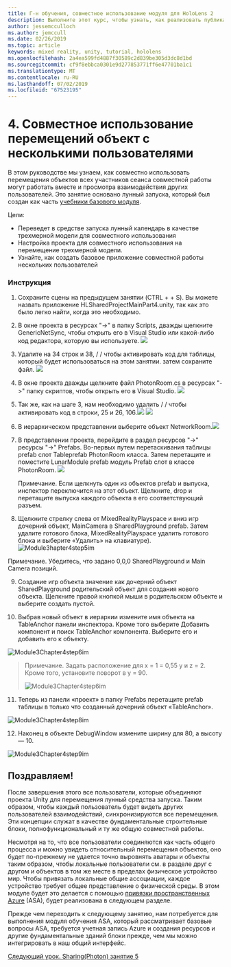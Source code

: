 ```yaml
---
title: Г-н обучения, совместное использование модуля для HoloLens 2
description: Выполните этот курс, чтобы узнать, как реализовать публикацию нескольких пользователей в приложении HoloLens 2.
author: jessemcculloch
ms.author: jemccull
ms.date: 02/26/2019
ms.topic: article
keywords: mixed reality, unity, tutorial, hololens
ms.openlocfilehash: 2a4ea599fd4887f30589c2d839be305d3dc8d1bd
ms.sourcegitcommit: cf9f8ebbca0301e9d277853771ff6e47701ba1c1
ms.translationtype: MT
ms.contentlocale: ru-RU
ms.lasthandoff: 07/02/2019
ms.locfileid: "67523195"
---
```

# <a name="4-sharing-object-movements-with-multiple-users"></a>4. Совместное использование перемещений объект с несколькими пользователями

В этом руководстве мы узнаем, как совместно использовать перемещения объектов всех участников сеанса совместной работы могут работать вместе и просмотра взаимодействия других пользователей. Это занятие основано лунный запуска, который был создан как часть [учебники базового модуля](mrlearning-base.md).

Цели:

- Переведет в средстве запуска лунный календарь в качестве трехмерной модели для совместного использования
- Настройка проекта для совместного использования на перемещение трехмерной модели.
- Узнайте, как создать базовое приложение совместной работы нескольких пользователей

### <a name="instructions"></a>Инструкция


1. Сохраните сцены на предыдущем занятии (CTRL + + S). Вы можете назвать приложение HLSharedProjectMainPart4.unity, так как это было легко найти, когда это необходимо.

2. В окне проекта в ресурсах "->" в папку Scripts, дважды щелкните GenericNetSync, чтобы открыть его в Visual Studio или какой-либо код редактора, которую вы используете.  ![](images/module3chapter4updatestep2.png)

3. Удалите на 34 строк и 38, / / чтобы активировать код для таблицы, который будет использоваться на этом занятии. затем сохраните файл. ![](images/module3chapter4updatestep3.png)

4. В окне проекта дважды щелкните файл PhotonRoom.cs в ресурсах "->" папку скриптов, чтобы открыть его в Visual Studio. ![](images/module3chapter4updatestep4.png)

5. Так же, как на шаге 3, нам необходимо удалить / / чтобы активировать код в строки, 25 и 26, 106.![](images/module3chapter4updatestep5a.png) ![](images/module3chapter4updatestep5b.png)

6. В иерархическом представлении выберите объект NetworkRoom.![](images/module3chapter4updatestep6.png)

7. В представлении проекта, перейдите в раздел ресурсов "->" ресурсы "->" Prefabs. Во-первых путем перетаскивания таблицы prefab слот Tableprefab PhotonRoom класса. Затем перетащите и поместите LunarModule prefab модуль Prefab слот в классе PhotonRoom. ![](images/module3chapter4updatestep7.png)

   Примечание. Если щелкнуть один из объектов prefab и выпуска, инспектор переключится на этот объект. Щелкните, drop и перетащите выпуска каждого объекта в его соответствующий разъем.



8. Щелкните стрелку слева от MixedRealityPlayspace и вниз игр дочерний объект, MainCamera в SharedPlayground prefab. Затем удалите готового блока, MixedRealityPlayspace удалить готового блока и выберите «Удалить» на клавиатуре).
![Module3hapter4step5im](images/module3chapter4step5im.PNG)

Примечание.  Убедитесь, что задано 0,0,0 SharedPlayground и Main Camera позиций.

9. Создание игр объекта значение как дочерний объект SharedPlayground родительский объект для создания нового объекта. Щелкните правой кнопкой мыши в родительском объекте и выберите создать пустой. 

10. Выбрав новый объект в иерархии измените имя объекта на TableAnchor панели инспектора. Кроме того выберите Добавить компонент и поиск TableAnchor компонента. Выберите его и добавить его к объекту. 

![Module3Chapter4step6im](images/module3chapter4step7im.PNG)

> Примечание. Задать расположение для x = 1 = 0,55 y и z = 2. Кроме того, установите поворот в y = 90. 
>
> ![Module3Chapter4step6im](images/module3chapter4noteim.PNG)

11. Теперь из панели «проект» в папку Prefabs перетащите prefab таблицы в только что созданный дочерний объект «TableAnchor».

![Module3Chapter4step8im](images/module3chapter4step8im.PNG)



12. Наконец в объекте DebugWindow измените ширину для 80, а высоту — 10.

![Module3Chapter4step9im](images/module3chapter4step11im.PNG)




## <a name="congratulations"></a>Поздравляем!


После завершения этого все пользователи, которые объединяют проекта Unity для перемещения лунный средства запуска. Таким образом, чтобы каждый пользователь будет видеть других пользователей взаимодействий, синхронизируются все перемещения. Эти концепции служат в качестве фундаментальные строительные блоки, полнофункциональный и ту же общую совместной работы. 

Несмотря на то, что все пользователи соединяются как часть общего процесса и можно увидеть относительный перемещения объектов, оно будет по-прежнему не удается точно выровнять аватары и объекты таким образом, чтобы локальные пользователи см. в разделе друг с другом и объектов в том же месте в пределах физическое устройство мир. Чтобы привязать локальные общие ассоциации, каждое устройство требует общее представление о физической среды. В этом модуле будет это делается с помощью [привязки пространственных Azure](<https://azure.microsoft.com/en-us/services/spatial-anchors/>) (ASA), будет реализована в следующем разделе.

Прежде чем переходить к следующему занятию, нам потребуется для выполнения модуля обучения ASA, который рассматривает базовые вопросы ASA, требуется учетная запись Azure и создания ресурсов и другие фундаментальные зданий блоки прежде, чем мы можно интегрировать в наш общий интерфейс.

[Следующий урок. Sharing(Photon) занятие 5](mrlearning-sharing(photon)-ch5.md)


